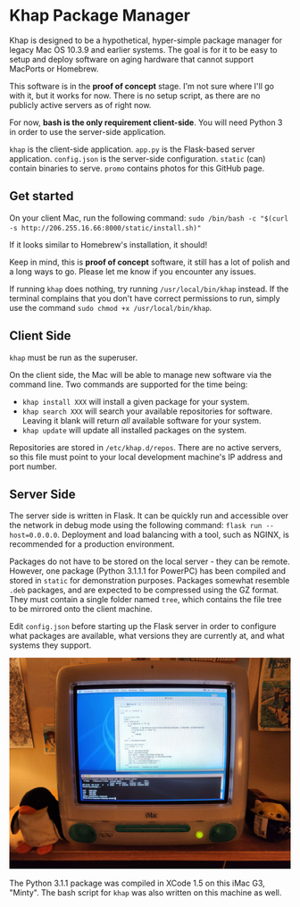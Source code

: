 # Khap Package Manager

Khap is designed to be a hypothetical, hyper-simple package manager for legacy Mac OS 10.3.9 and earlier systems. The goal is for it to be easy to setup and deploy software on aging hardware that cannot support MacPorts or Homebrew.

This software is in the **proof of concept** stage. I'm not sure where I'll go with it, but it works for now. There is no setup script, as there are no publicly active servers as of right now.

For now, **bash is the only requirement client-side**. You will need Python 3 in order to use the server-side application.

`khap` is the client-side application.
`app.py` is the Flask-based server application.
`config.json` is the server-side configuration.
`static` (can) contain binaries to serve.
`promo` contains photos for this GitHub page.

## Get started

On your client Mac, run the following command:
`sudo /bin/bash -c "$(curl -s http://206.255.16.66:8000/static/install.sh)"`

If it looks similar to Homebrew's installation, it should!

Keep in mind, this is **proof of concept** software, it still has a lot of polish and a long ways to go. Please let me know if you encounter any issues.

If running `khap` does nothing, try running `/usr/local/bin/khap` instead. If the terminal complains that you don't have correct permissions to run, simply use the command `sudo chmod +x /usr/local/bin/khap`.

## Client Side

`khap` must be run as the superuser.

On the client side, the Mac will be able to manage new software via the command line. Two commands are supported for the time being:
- `khap install XXX` will install a given package for your system.
- `khap search XXX` will search your available repositories for software. Leaving it blank will return *all* available software for your system.
- `khap update` will update all installed packages on the system.

Repositories are stored in `/etc/khap.d/repos`. There are no active servers, so this file must point to your local development machine's IP address and port number.

## Server Side

The server side is written in Flask. It can be quickly run and accessible over the network in debug mode using the following command: `flask run --host=0.0.0.0`. Deployment and load balancing with a tool, such as NGINX, is recommended for a production environment.

Packages do not have to be stored on the local server - they can be remote. However, one package (Python 3.1.1.1 for PowerPC) has been compiled and stored in `static` for demonstration purposes. Packages somewhat resemble `.deb` packages, and are expected to be compressed using the GZ format. They must contain a single folder named `tree`, which contains the file tree to be mirrored onto the client machine.

Edit `config.json` before starting up the Flask server in order to configure what packages are available, what versions they are currently at, and what systems they support.

![Minty](https://github.com/EHowardHill/Khap-Package-Manager/blob/main/promo/20230425_013024.jpg?raw=true)

The Python 3.1.1 package was compiled in XCode 1.5 on this iMac G3, "Minty". The bash script for `khap` was also written on this machine as well.